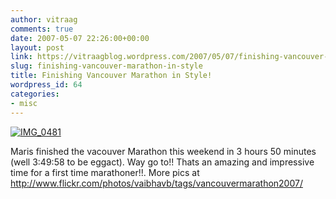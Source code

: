 ```yaml
---
author: vitraag
comments: true
date: 2007-05-07 22:26:00+00:00
layout: post
link: https://vitraagblog.wordpress.com/2007/05/07/finishing-vancouver-marathon-in-style/
slug: finishing-vancouver-marathon-in-style
title: Finishing Vancouver Marathon in Style!
wordpress_id: 64
categories:
- misc
---
```


[![IMG_0481](http://farm1.static.flickr.com/231/488978817_268526191d_t.jpg)](http://www.flickr.com/photos/vaibhavb/488978817/)

Maris finished the vacouver Marathon this weekend in 3 hours 50 minutes (well 3:49:58 to be eggact). Way go to!! Thats an amazing and impressive time for a first time marathoner!!. More pics at http://www.flickr.com/photos/vaibhavb/tags/vancouvermarathon2007/
